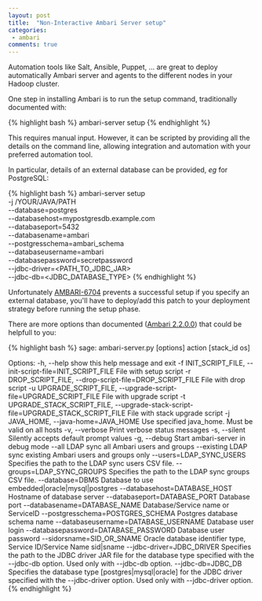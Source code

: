 ```yaml
---
layout: post
title:  "Non-Interactive Ambari Server setup"
categories:
 - ambari
comments: true
---
```


Automation tools like Salt, Ansible, Puppet, ... are great to deploy automatically
Ambari server and agents to the different nodes in your Hadoop cluster.

One step in installing Ambari is to run the setup command, traditionally documented with:

{% highlight bash %}
ambari-server setup
{% endhighlight %}

This requires manual input. However, it can be scripted by providing all the details on the
command line, allowing integration and automation with your preferred automation tool.

In particular, details of an external database can be provided, *eg* for PostgreSQL:

{% highlight bash %}
ambari-server setup \
	-j /YOUR/JAVA/PATH \
	--database=postgres \
 	--databasehost=mypostgresdb.example.com \
  	--databaseport=5432 \
  	--databasename=ambari \
  	--postgresschema=ambari_schema \
  	--databaseusername=ambari \
  	--databasepassword=secretpassword \
	--jdbc-driver=<PATH_TO_JDBC_JAR> \
	--jdbc-db=<JDBC_DATABASE_TYPE>
{% endhighlight %}

Unfortunately [AMBARI-6704] prevents a successful setup if you specify an external database, you'll
have to deploy/add this patch to your deployment strategy before running the setup phase.

There are more options than documented ([Ambari 2.2.0.0]) that could be helpfull to you:

{% highlight bash %}
sage: ambari-server.py [options] action [stack_id os]

Options:
  -h, --help            show this help message and exit
  -f INIT_SCRIPT_FILE, --init-script-file=INIT_SCRIPT_FILE
                        File with setup script
  -r DROP_SCRIPT_FILE, --drop-script-file=DROP_SCRIPT_FILE
                        File with drop script
  -u UPGRADE_SCRIPT_FILE, --upgrade-script-file=UPGRADE_SCRIPT_FILE
                        File with upgrade script
  -t UPGRADE_STACK_SCRIPT_FILE, --upgrade-stack-script-file=UPGRADE_STACK_SCRIPT_FILE
                        File with stack upgrade script
  -j JAVA_HOME, --java-home=JAVA_HOME
                        Use specified java_home.  Must be valid on all hosts
  -v, --verbose         Print verbose status messages
  -s, --silent          Silently accepts default prompt values
  -g, --debug           Start ambari-server in debug mode
  --all                 LDAP sync all Ambari users and groups
  --existing            LDAP sync existing Ambari users and groups only
  --users=LDAP_SYNC_USERS
                        Specifies the path to the LDAP sync users CSV file.
  --groups=LDAP_SYNC_GROUPS
                        Specifies the path to the LDAP sync groups CSV file.
  --database=DBMS       Database to use embedded|oracle|mysql|postgres
  --databasehost=DATABASE_HOST
                        Hostname of database server
  --databaseport=DATABASE_PORT
                        Database port
  --databasename=DATABASE_NAME
                        Database/Service name or ServiceID
  --postgresschema=POSTGRES_SCHEMA
                        Postgres database schema name
  --databaseusername=DATABASE_USERNAME
                        Database user login
  --databasepassword=DATABASE_PASSWORD
                        Database user password
  --sidorsname=SID_OR_SNAME
                        Oracle database identifier type, Service ID/Service
                        Name sid|sname
  --jdbc-driver=JDBC_DRIVER
                        Specifies the path to the JDBC driver JAR file for the
                        database type specified with the --jdbc-db option.
                        Used only with --jdbc-db option.
  --jdbc-db=JDBC_DB     Specifies the database type [postgres|mysql|oracle]
                        for the JDBC driver specified with the --jdbc-driver
                        option. Used only with --jdbc-driver option.
{% endhighlight %}

[Ambari 2.2.0.0]: http://docs.hortonworks.com/HDPDocuments/Ambari-2.2.0.0/bk_Installing_HDP_AMB/content/_setup_options.html
[AMBARI-6704]: https://issues.apache.org/jira/browse/AMBARI-6704
